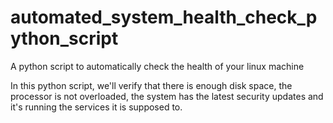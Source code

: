 # automated_system_health_check_python_script
A python script to automatically check the health of your linux machine

In this python script, we'll verify that there is enough disk space, the processor is not overloaded, the system has the latest security updates and it's running the services it is supposed to.

